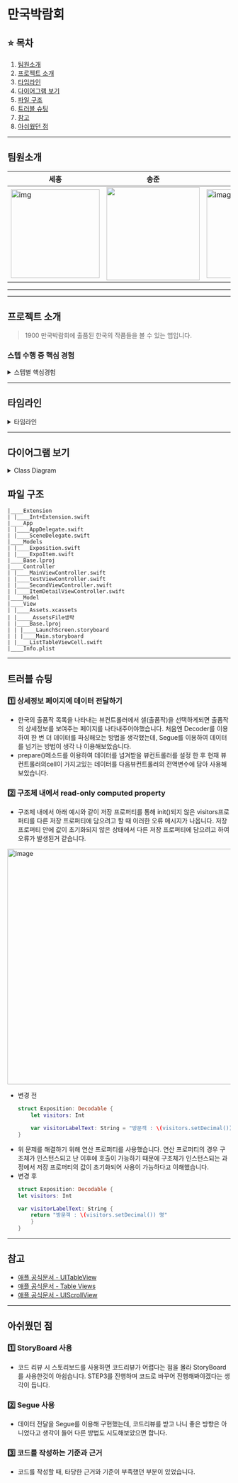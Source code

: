 # 만국박람회

## ⭐️ 목차

1. [팀원소개](#팀원소개)
2. [프로젝트 소개](#프로젝트-소개)
3. [타임라인](#타임라인)
4. [다이어그램 보기](#다이어그램-보기)
5. [파일 구조](#파일-구조)
6. [트러블 슈팅](#트러블-슈팅)
7. [참고](#참고)
8. [아쉬웠던 점](#아쉬웠던-점)

---

## 팀원소개

|<center>세홍</center>|<center>송준</center>|<center>무리</center>|
|---|---|---|
|<img width= "200" alt="img" src=https://i.imgur.com/vBfH23K.png>|<img height="210px" src="https://i.imgur.com/9Bd6NIT.png">|<img width="200" alt="image" src=https://i.imgur.com/U7TmXby.jpg>|

---



---

## 프로젝트 소개

> 1900 만국박람회에 출품된 한국의 작품들을 볼 수 있는 앱입니다.

### 스텝 수행 중 핵심 경험

<details>
<summary>스텝별 핵심경험</summary>

### STEP 1
    
- [x] JSON 포멧의 데이터와 매칭할 모델 타입 구현 

### STEP 2

- [x] JSON Decode 해보기
- [x] AssetData 불러오기
- [x] TableView 구현

</details>

---

## 타임라인

<details>
<summary>타임라인</summary>

| STEP | 날짜 | 타임라인 |
| --- | --- | --- |
| STEP1 | 2023.02.20 | - 파일분리 및 주석 삭제, 수정 </br>-  MainView model 타입 구현 </br>- Items model타입 구현 </br>- 파일 이름 및 타입 명 수정 |
| STEP1 | 2023.02.21 | - ViewController안에 사용되지않는 viewDidLoad메서드 삭제</br>-EntryItem으로 이름 변경, DeCodable채택으로 변경</br>- 오타 수정</br>|
| STEP2 | 2023.02.22 | - decoder생성 </br>- 첫번째 UI 구현 </br>- 데이터파일 추가 </br>- 첫번째 뷰 스크롤기능 구현</br>- NavigateController 생성 및 SecondViewController UI 구현</br>- SecondViewController구현 및 ListTableViewCell 타입 구현</br>- SecondViewController UI 수정</br>- itemDetailViewController 생성 및 UI구현</br>- prepare()메소드로 데이터 전달</br>- ItemDetailViewController UI 수정</br>- SecondViewController UI 변경|
| STEP2 | 2023.02.23 | - 방문자 수 numberFormatter적용</br>- viewController Label 수정</br>- viewController에서 navigationBar 숨김기능 구현</br>- viewController titleLabel 수정 </br>- 접근제어자 설정 및 코드컨벤션 </br>- 파일이름 변경 

</details> 

---

## 다이어그램 보기

<details>
<summary>Class Diagram</summary>

### STEP2 UML

![만국박람회-UML](https://user-images.githubusercontent.com/88870642/220834512-0e52f8c9-7b0c-4c3e-ab46-13ce43042d78.jpg)
    
</details>

## 파일 구조

```
|____Extension
| |____Int+Extension.swift
|____App
| |____AppDelegate.swift
| |____SceneDelegate.swift
|____Models
| |____Exposition.swift
| |____ExpoItem.swift
|____Base.lproj
|____Controller
| |____MainViewController.swift
| |____testViewController.swift
| |____SecondViewController.swift
| |____ItemDetailViewController.swift
|____Model
|____View
| |____Assets.xcassets
| |_____AssetsFile생략
| |____Base.lproj
| | |____LaunchScreen.storyboard
| | |____Main.storyboard
| |____ListTableViewCell.swift
|____Info.plist

```

---

## 트러블 슈팅

### 1️⃣ 상세정보 페이지에 데이터 전달하기
- 한국의 출품작 목록을 나타내는 뷰컨트롤러에서 셀(출품작)을 선택하게되면 출품작의 상세정보를 보여주는 페이지를 나타내주어야했습니다.
처음엔 Decoder를 이용하여 한 번 더 데이터를 파싱해오는 방법을 생각했는데, Segue를 이용하여 데이터를 넘기는 방법이 생각 나 이용해보았습니다.
- prepare()메소드를 이용하여 데이터를 넘겨받을 뷰컨트롤러를 설정 한 후 현재 뷰컨트롤러의cell이 가지고있는 데이터를 다음뷰컨트롤러의 전역변수에 담아 사용해보았습니다.

### 2️⃣ 구조체 내에서 read-only computed property
- 구조체 내에서 아래 예시와 같이 저장 프로퍼티를 통해 init()되지 않은 visitors프로퍼티를 다른 저장 프로퍼티에 담으려고 할 때 이러한 오류 메시지가 나옵니다. 저장 프로퍼티 안에 값이 초기화되지 않은 상태에서 다른 저장 프로퍼티에 담으려고 하여 오류가 발생된거 같습니다.

<img width="532" alt="image" src="https://user-images.githubusercontent.com/88870642/220825662-6e9468f9-940d-4d41-b3b4-9cd47de5b872.png">

- 변경 전
    ```swift
    struct Exposition: Decodable {
        let visitors: Int
    
        var visitorLabelText: String = "방문객 : \(visitors.setDecimal()) 명"
    }
    ```
- 위 문제를 해결하기 위해 연산 프로퍼티를 사용했습니다. 연산 프로퍼티의 경우 구조체가 인스턴스되고 난 이후에 호출이 가능하기 때문에 구조체가 인스턴스되는 과정에서 저장 프로퍼티의 값이 초기화되어 사용이 가능하다고 이해했습니다.
- 변경 후
    ```swift
    struct Exposition: Decodable {
    let visitors: Int

    var visitorLabelText: String {
        return "방문객 : \(visitors.setDecimal()) 명"
        }
    } 
    ```

---

## 참고
- [애플 공식문서 - UITableView](https://developer.apple.com/documentation/uikit/uitableview)
- [애플 공식문서 - Table Views](https://developer.apple.com/documentation/uikit/views_and_controls/table_views)
- [애플 공식문서 - UIScrollView](https://developer.apple.com/documentation/uikit/uiscrollview)

---
## 아쉬웠던 점
### 1️⃣ StoryBoard 사용
- 코드 리뷰 시 스토리보드를 사용하면 코드리뷰가 어렵다는 점을 몰라 StoryBoard를 사용한것이 아쉽습니다. 
STEP3를 진행하며 코드로 바꾸어 진행해봐야겠다는 생각이 듭니다.

### 2️⃣ Segue 사용
- 데이터 전달을 Segue를 이용해 구현했는데, 코드리뷰를 받고 나니 좋은 방향은 아니었다고 생각이 들어 다른 방법도 시도해보았으면 합니다.

### 3️⃣ 코드를 작성하는 기준과 근거
- 코드를 작성할 때, 타당한 근거와 기준이 부족했던 부분이 있었습니다.
